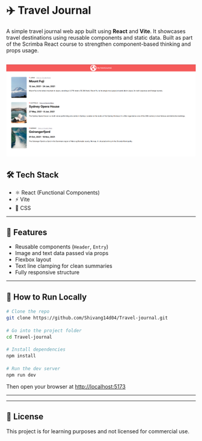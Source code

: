 # ✈️ Travel Journal

A simple travel journal web app built using **React** and **Vite**. It showcases travel destinations using reusable components and static data. Built as part of the Scrimba React course to strengthen component-based thinking and props usage.

![app screenshot](public/Screenshot/app_image.png) 
---

## 🛠 Tech Stack

- ⚛️ React (Functional Components)
- ⚡ Vite
- 🎨 CSS

---

## 🚀 Features

- Reusable components (`Header`, `Entry`)
- Image and text data passed via props
- Flexbox layout
- Text line clamping for clean summaries
- Fully responsive structure



---

## 🔧 How to Run Locally

```bash
# Clone the repo
git clone https://github.com/Shivang14d04/Travel-journal.git

# Go into the project folder
cd Travel-journal

# Install dependencies
npm install

# Run the dev server
npm run dev
```

Then open your browser at [http://localhost:5173](http://localhost:5173)

---



---

## 📜 License

This project is for learning purposes and not licensed for commercial use.
